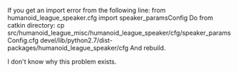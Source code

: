 If you get an import error from the following line:
    from humanoid_league_speaker.cfg import speaker_paramsConfig
Do from catkin directory:
    cp src/humanoid_league_misc/humanoid_league_speaker/cfg/speaker_paramsConfig.cfg devel/lib/python2.7/dist-packages/humanoid_league_speaker/cfg
And rebuild.

I don't know why this problem exists.
